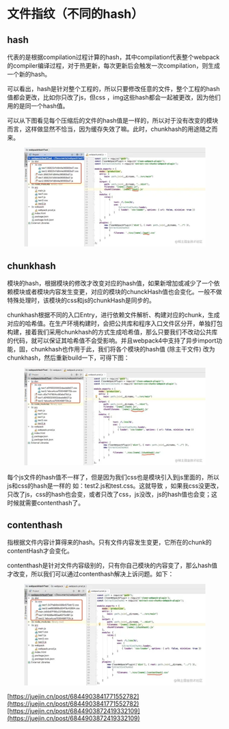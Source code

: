 # 文件指纹（不同的hash）

## hash

代表的是根据compilation过程计算的hash，其中compilation代表整个webpack的compiler编译过程，对于热更新，每次更新后会触发一次compilation，则生成一个新的hash。

可以看出，hash是针对整个工程的，所以只要修改任意的文件，整个工程的hash值都会更改，比如你只改了js，但css ，img这些hash都会一起被更改，因为他们用的是同一个hash值。

可以从下图看见每个压缩后的文件的hash值是一样的，所以对于没有改变的模块而言，这样做显然不恰当，因为缓存失效了嘛。此时，chunkhash的用途随之而来。

<figure><img src="../../.gitbook/assets/image (10) (1).png" alt=""><figcaption></figcaption></figure>

## chunkhash

模块的hash，根据模块的修改才改变对应的hash值，如果新增加或减少了一个依赖模块或者模块内容发生变更，对应的模块的chunckHash值也会变化。一般不做特殊处理时，该模块的css和js的chunkHash是同步的。

chunkhash根据不同的入口Entry，进行依赖文件解析、构建对应的chunk，生成对应的哈希值。在生产环境构建时，会把公共库和程序入口文件区分开，单独打包构建，接着我们采用chunkhash的方式生成哈希值，那么只要我们不改动公共库的代码，就可以保证其哈希值不会受影响。并且webpack4中支持了异步import功能，固，chunkhash也作用于此，我们将各个模块的hash值 (除主干文件) 改为chunkhash，然后重新build一下，可得下图：

<figure><img src="../../.gitbook/assets/image (11) (1).png" alt=""><figcaption></figcaption></figure>

每个js文件的hash值不一样了，但是因为我们css也是模块引入到js里面的，所以js和css的hash是一样的 如：test2.js和test.css。这就导致 ，如果我css没更改，只改了js，css的hash也会变，或者只改了css，js没改，js的hash值也会变；这时候就需要contenthash了。

## contenthash

指根据文件内容计算得来的hash。只有文件内容发生变更，它所在的chunk的contentHash才会变化。

contenthash是针对文件内容级别的，只有你自己模块的内容变了，那么hash值才改变，所以我们可以通过contenthash解决上诉问题。如下：

<figure><img src="../../.gitbook/assets/image (12) (1).png" alt=""><figcaption></figcaption></figure>

[https://juejin.cn/post/6844903841771552782](https://juejin.cn/post/6844903841771552782)[https://juejin.cn/post/6844903872419332109](https://juejin.cn/post/6844903872419332109)
